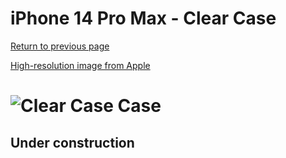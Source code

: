 # iPhone 14 Pro Max  - Clear Case

[Return to previous page](/iphone_14)

[High-resolution image from Apple](https://store.storeimages.cdn-apple.com/8756/as-images.apple.com/is//MPU73?wid=4500&hei=4500&fmt=png)

# ![Clear Case Case](/everyphone/MPU73.png)

## Under construction
